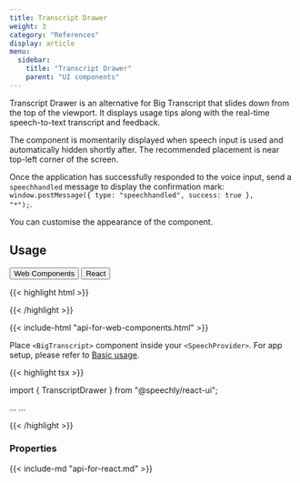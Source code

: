 ```yaml
---
title: Transcript Drawer
weight: 3
category: "References"
display: article
menu:
  sidebar:
    title: "Transcript Drawer"
    parent: "UI components"
---
```

<script>
  // updateTab function specific to this pages' tabs; called by updateTab() in app.js
  function updateTab() {
    let urlParams = new URLSearchParams(window.location.search);
    selectTab("platform", urlParams.get("platform"));
  }
</script>

Transcript Drawer is an alternative for Big Transcript that slides down from the top of the viewport. It displays usage tips along with the real-time speech-to-text transcript and feedback.

The component is momentarily displayed when speech input is used and automatically hidden shortly after. The recommended placement is near top-left corner of the screen.

Once the application has successfully responded to the voice input, send a <code>speechhandled</code> message to display the confirmation mark: <code>window.postMessage({ type: "speechhandled", success: true }, "*");</code>.

You can customise the appearance of the component.

## Usage

<div class="tab">
  <button class="tablinks platform WebClient active" onclick="openTab(event, 'platform=WebClient')">Web Components</button>
  <button class="tablinks platform React" onclick="openTab(event, 'platform=React')">React</button>
</div>

<div class="WebClient tabcontent platform code" style="display: block;">

{{< highlight html >}}

<head>
  <script type="text/javascript" src="https://speechly.github.io/browser-ui/v3/transcript-drawer.js"></script>
</head>

<body>
  <transcript-drawer
    hint='["Try: 1st hint", "Try: 2nd hint"]'
    formattext="false" >
  </transcript-drawer> 
</body>
{{< /highlight >}}

{{< include-html "api-for-web-components.html" >}}

</div>

<div class="React tabcontent platform code">

Place `<BigTranscript>` component inside your `<SpeechProvider>`. For app setup, please refer to [Basic usage](/client-libraries/usage/?platform=React).

{{< highlight tsx >}}

import { TranscriptDrawer } from "@speechly/react-ui";

...
<SpeechProvider appId="YOUR_APP_ID_FROM_SPEECHLY_DASHBOARD">
  <TranscriptDrawer
    hint='["Try: 1st hint", "Try: 2nd hint"]'
    formatText={false}
  />
</SpeechProvider>
...

{{< /highlight >}}

### Properties

{{< include-md "api-for-react.md" >}}

</div>
